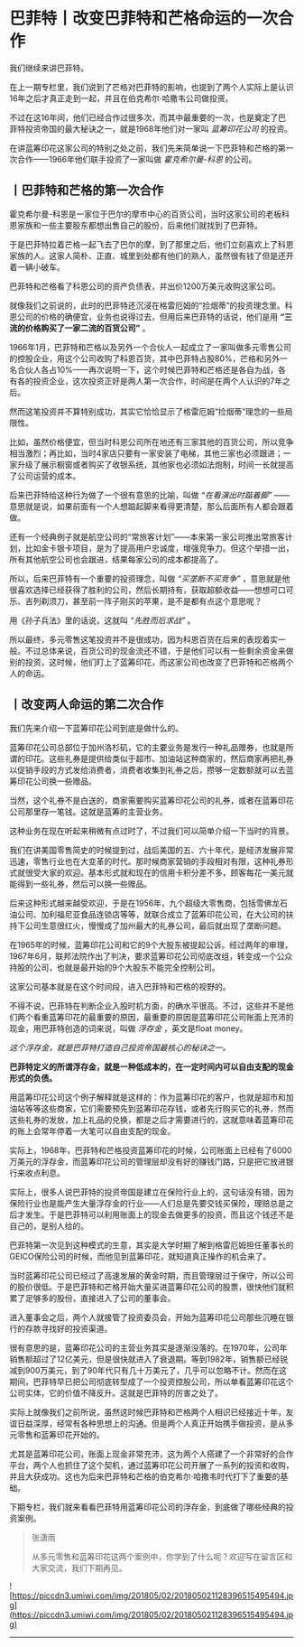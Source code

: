 # 巴菲特丨改变巴菲特和芒格命运的一次合作

我们继续来讲巴菲特。

在上一期专栏里，我们说到了芒格对巴菲特的影响，也提到了两个人实际上是认识16年之后才真正走到一起，并且在伯克希尔·哈撒韦公司做投资。

不过在这16年间，他们已经合作过很多次，而其中最重要的一次，也是奠定了巴菲特投资帝国的最大秘诀之一，就是1968年他们对一家叫 *蓝筹印花公司* 的投资。

在讲蓝筹印花这家公司的特别之处之前，我们先来简单说一下巴菲特和芒格的第一次合作——1966年他们联手投资了一家叫做 *霍克希尔曼-科恩* 的公司。

## 丨巴菲特和芒格的第一次合作

霍克希尔曼-科恩是一家位于巴尔的摩市中心的百货公司，当时这家公司的老板科恩家族和一些主要股东都想出售自己的股份，后来他们就找到了巴菲特。

于是巴菲特拉着芒格一起飞去了巴尔的摩，到了那里之后，他们立刻喜欢上了科恩家族的人。这家人简朴、正直、城里到处都有他们的熟人，虽然很有钱了但是还开着一辆小破车。

巴菲特和芒格看了科恩公司的资产负债表，并出价1200万美元收购这家公司。

就像我们之前说的，此时的巴菲特还沉浸在格雷厄姆的“捡烟蒂”的投资理念里。科恩公司的价格的确便宜，业务也说得过去，但用后来巴菲特的话说，他们是用 **“三流的价格购买了一家二流的百货公司”** 。

1966年1月，巴菲特和芒格以及另外一个合伙人一起成立了一家叫做多元零售公司的控股企业，用这个公司收购了科恩百货，其中巴菲特占股80%，芒格和另外一名合伙人各占10%——再次说明一下，这个时候巴菲特和芒格还是各自为战，各有各的投资企业，这次投资正好是两人第一次合作，时间是在两个人认识的7年之后。

然而这笔投资并不算特别成功，其实它恰恰显示了格雷厄姆“捡烟蒂”理念的一些局限性。

比如，虽然价格便宜，但当时科恩公司所在地还有三家其他的百货公司，所以竞争相当激烈；再比如，当时4家店只要有一家安装了电梯，其他三家也必须跟进；一家升级了展示橱窗或者购买了收银系统，其他家也必须如法炮制，时间一长就提高了公司运营的成本。

后来巴菲特给这种行为做了一个很有意思的比喻，叫做 *“在看演出时踮着脚”* ——意思就是说，如果前面有一个人想踮起脚来看得更清楚，那么后面所有人都会跟着做。

还有一个经典例子就是航空公司的“常旅客计划”——本来第一家公司推出常旅客计划，比如金卡银卡项目，是为了提高用户忠诚度，增强竞争力。但这个举措一出，所有其他航空公司也会跟进，结果每家公司的成本都提高了。

所以，后来巴菲特有一个重要的投资理念，叫做 *“买垄断不买竞争”* ，意思就是他很喜欢选择已经获得了胜利的公司，然后长期持有，获取超额收益——想想可口可乐、吉列剃须刀，甚至前一阵子刚买的苹果，是不是都有点这个意思呢？

用《孙子兵法》里的话说，这就叫 *“先胜而后求战”* 。

所以最终，多元零售这笔投资并不是很成功，因为科恩百货在后来的表现着实一般。不过总体来说，百货公司的现金流还不错，于是他们可以有一些剩余资金来做别的投资，这时候，他们盯上了蓝筹印花，而这家公司也改变了巴菲特和芒格两个人的命运。

## 丨改变两人命运的第二次合作

我们先来介绍一下蓝筹印花公司到底是做什么的。

蓝筹印花公司总部位于加州洛杉矶，它的主要业务是发行一种礼品赠券，也就是所谓的印花。这些礼券是提供给类似于超市、加油站这种商家的，然后商家再把礼券以促销手段的方式发给消费者，消费者收集到礼券之后，攒够一定数额就可以去蓝筹印花公司换一些赠品。

当然，这个礼券不是白送的，商家需要购买蓝筹印花公司的礼券，或者在蓝筹印花公司那里存一笔钱。这就是蓝筹的主营业务。

这种业务在现在听起来稍微有点过时了，不过我们可以简单介绍一下当时的背景。

我们在讲美国零售简史的时候提到过，战后美国的五、六十年代，是经济发展非常迅速，零售行业也在大变革的时代。那时候商家营销的手段相对有限，这种礼券形式就很受大家的欢迎。基本形式就和现在的信用卡积分差不多，顾客每花一美元就能得到一些礼券，然后可以换一些赠品。

后来这种形式越来越受欢迎，于是在1956年，九个超级大零售商，包括雪佛龙石油公司、加利福尼亚食品连锁店等等，就联合成立了蓝筹印花公司，在大公司的扶持下公司生意很红火，慢慢成了加州最大的礼券公司，最后就出现了垄断问题。

在1965年的时候，蓝筹印花公司和它的9个大股东被提起公诉。经过两年的审理，1967年6月，联邦法院作出了判决，要求蓝筹印花公司彻底改组，转变成一个公众持股的公司，也就是最开始的9个大股东不能完全控制公司。

这家公司基本就是在这个时间段，进入巴菲特和芒格的视野的。

不得不说，巴菲特在判断企业入股时机方面，的确水平很高。不过，这些并不是他们两个看重蓝筹印花的最重要的原因，最重要的原因是蓝筹印花公司账面上充沛的现金，用巴菲特创造的词来说，叫做 *浮存金* ，英文是float money。

 *这个浮存金，就是巴菲特打造自己投资帝国最核心的秘诀之一。*

 **巴菲特定义的所谓浮存金，就是一种低成本的，在一定时间内可以自由支配的现金形式的负债。**

用蓝筹印花公司这个例子解释就是这样的：作为蓝筹印花的客户，也就是超市和加油站等等这些商家，它们需要预先到蓝筹印花存钱，或者先行购买它的礼券，然而这些礼券的发放，加上礼品的兑换，都是之后才需要进行的，这就意味着蓝筹印花的账上会常年停着一大笔可以自由支配的现金。

实际上，1968年，巴菲特和芒格投资蓝筹印花的时候，公司账面上已经有了6000万美元的浮存金，而蓝筹印花公司的管理层却没有好的赚钱门路，只是把它放进银行来收点利息。

实际上，很多人说巴菲特的投资帝国是建立在保险行业上的，这句话没有错，因为保险行业也是能产生大量浮存金的行业——人们总是先要交钱买保险，理赔总是之后才发生。于是巴菲特可以利用账面上的现金去做更多的投资，而且这个钱还不是自己的，是别人给的。

巴菲特第一次见到这种模式的生意，其实是大学时期了解到格雷厄姆担任董事长的GEICO保险公司的时候，而他见到蓝筹印花，就知道真正操作的机会来了。

当时蓝筹印花公司已经过了高速发展的黄金时期，而且管理层过于保守，所以公司的股价很低。于是巴菲特和芒格开始大量买进蓝筹印花公司的股票，很快他们就积累了足够多的股份，直接进入了公司的董事会。

进入董事会之后，两个人就接管了投资委员会，开始为蓝筹印花公司那些沉睡在银行的存款寻找好的投资渠道。

很有意思的是，蓝筹印花公司的主营业务其实是逐渐没落的。在1970年，公司年销售额超过了12亿美元，但是很快就进入了衰退期。等到1982年，销售额已经锐减到900万美元，到了90年代只有几十万美元了，几乎可以忽略不计。然而在这期间，巴菲特早已把公司彻底转型成了一个投资控股公司，所以单看蓝筹印花这个公司实体，它的价值不降反升。这就是巴菲特的厉害之处了。

实际上就像我们之前所说，虽然这时候巴菲特和芒格两个人相识已经接近十年，友谊日益深厚，经常有各种思想上的沟通。但是两个人真正开始携手做投资，是从多元零售和蓝筹印花开始的。

尤其是蓝筹印花公司，账面上现金非常充沛，这为两个人搭建了一个非常好的合作平台，两个人也抓住了这个契机，通过蓝筹印花公司开展了一系列的投资和收购，并且大获成功。这也为后来巴菲特和芒格的伯克希尔·哈撒韦时代打下了重要的基础。

下期专栏，我们就来看看巴菲特用蓝筹印花公司的浮存金，到底做了哪些经典的投资案例。

> 张潇雨
> 
> 从多元零售和蓝筹印花这两个案例中，你学到了什么呢？欢迎写在留言区和大家交流，我们下期再见。

![https://piccdn3.umiwi.com/img/201805/02/201805021128396515495494.jpg](https://piccdn3.umiwi.com/img/201805/02/201805021128396515495494.jpg)

---
